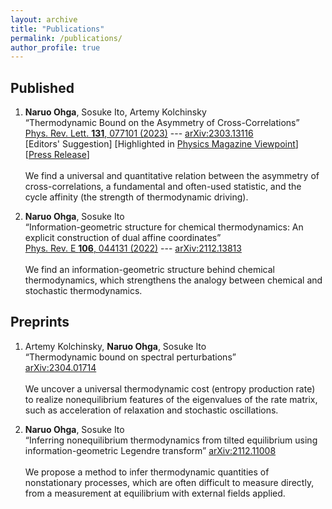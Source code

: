 ```yaml
---
layout: archive
title: "Publications"
permalink: /publications/
author_profile: true
---
```


## Published

1. **Naruo Ohga**, Sosuke Ito, Artemy Kolchinsky  
“Thermodynamic Bound on the Asymmetry of Cross-Correlations”  
[Phys. Rev. Lett. **131**, 077101 (2023)](https://doi.org/10.1103/PhysRevLett.131.077101)
--- [arXiv:2303.13116](https://arxiv.org/abs/2303.13116)  
[Editors' Suggestion]
[Highlighted in [Physics Magazine Viewpoint](https://physics.aps.org/articles/v16/142)]
[[Press Release](https://www.s.u-tokyo.ac.jp/ja/press/2023/8610/)]<br><br>
We find a universal and quantitative relation between the asymmetry of cross-correlations, a fundamental and often-used statistic, and the cycle affinity (the strength of thermodynamic driving).

1. **Naruo Ohga**, Sosuke Ito  
“Information-geometric structure for chemical thermodynamics: An explicit construction of dual affine coordinates”  
[Phys. Rev. E **106**, 044131 (2022)](https://doi.org/10.1103/PhysRevE.106.044131)
--- [arXiv:2112.13813](https://arxiv.org/abs/2112.13813)<br><br>
We find an information-geometric structure behind chemical thermodynamics, which strengthens the analogy between chemical and stochastic thermodynamics.

## Preprints

1. Artemy Kolchinsky, **Naruo Ohga**, Sosuke Ito  
“Thermodynamic bound on spectral perturbations”  
[arXiv:2304.01714](https://arxiv.org/abs/2304.01714)<br><br>
We uncover a universal thermodynamic cost (entropy production rate) to realize nonequilibrium features of the eigenvalues of the rate matrix, such as acceleration of relaxation and stochastic oscillations.

1. **Naruo Ohga**, Sosuke Ito  
“Inferring nonequilibrium thermodynamics from tilted equilibrium using information-geometric Legendre transform”
[arXiv:2112.11008](https://arxiv.org/abs/2112.11008)<br><br>
We propose a method to infer thermodynamic quantities of nonstationary processes, which are often difficult to measure directly, from a measurement at equilibrium with external fields applied.
